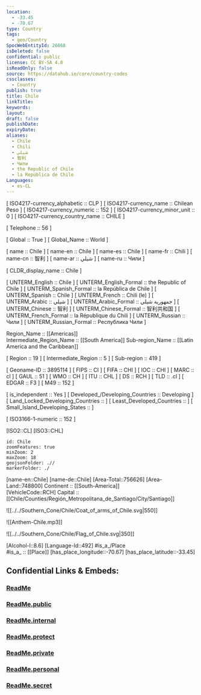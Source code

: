 ```yaml
---
location:
  - -33.45
  - -70.67
type: Country
tags:
  - geo/Country
SpocWebEntityId: 26868
isDeleted: false
confidential: public
license: CC BY-SA 4.0
isReadOnly: false
source: https://datahub.io/core/country-codes
cssclasses:
  - Country
publish: true
title: Chile
linkTitle:
keywords:
layout:
draft: false
publishDate:
expiryDate:
aliases:
  - Chile
  - Chili
  - شيلي
  - 智利
  - Чили
  - the Republic of Chile
  - la República de Chile
Languages:
  - es-CL
---
```



[	ISO4217-currency_alphabetic	 :: CLP ] 
[	ISO4217-currency_name	 :: Chilean Peso ] 
[	ISO4217-currency_numeric	 :: 152 ] 
[	ISO4217-currency_minor_unit	 :: 0 ] 
[	ISO4217-currency_country_name	 :: CHILE ] 

[	Telephone	 :: 56 ] 

[	Global	 :: True ] 
[	Global_Name	 :: World ] 

[	name	 :: Chile ] 
[	name-en	 :: Chile ] 
[	name-es	 :: Chile ] 
[	name-fr	 :: Chili ] 
[	name-cn	 :: 智利 ] 
[	name-ar	 :: شيلي ] 
[	name-ru	 :: Чили ] 

[	CLDR_display_name	 :: Chile ] 

[	UNTERM_English	 :: Chile ] 
[	UNTERM_English_Formal	 :: the Republic of Chile ] 
[	UNTERM_Spanish_Formal	 :: la República de Chile ] 
[	UNTERM_Spanish	 :: Chile ] 
[	UNTERM_French	 :: Chili (le) ] 
[	UNTERM_Arabic	 :: شيلي ] 
[	UNTERM_Arabic_Formal	 :: جمهورية شيلي ] 
[	UNTERM_Chinese	 :: 智利 ] 
[	UNTERM_Chinese_Formal	 :: 智利共和国 ] 
[	UNTERM_French_Formal	 :: la République du Chili ] 
[	UNTERM_Russian	 :: Чили ] 
[	UNTERM_Russian_Formal	 :: Республика Чили ] 

Region_Name ::  [[Americas]]  
Intermediate_Region_Name ::  [[South America]] 
Sub-region_Name ::  [[Latin America and the Caribbean]] 

[	Region	 :: 19 ] 
[	Intermediate_Region	 :: 5 ] 
[	Sub-region	 :: 419 ] 

[	Geoname-ID	 :: 3895114 ] 
[	FIPS	 :: CI ] 
[	FIFA	 :: CHI ] 
[	IOC	 :: CHI ] 
[	MARC	 :: cl ] 
[	GAUL	 :: 51 ] 
[	WMO	 :: CH ] 
[	ITU	 :: CHL ] 
[	DS	 :: RCH ] 
[	TLD	 :: .cl ] 
[	EDGAR	 :: F3 ] 
[	M49	 :: 152 ] 

[	is_independent	 :: Yes ] 
[	Developed_/Developing_Countries	 :: Developing ] 
[	Land_Locked_Developing_Countries	 ::  ] 
[	Least_Developed_Countries	 ::  ] 
[	Small_Island_Developing_States	 ::  ] 

[	ISO3166-1-numeric	 :: 152 ] 



[ISO2::CL] 
[ISO3::CHL] 

```leaflet
id: Chile
zoomFeatures: true 
minZoom: 2 
maxZoom: 18
geojsonFolder: .//
markerFolder: ./
```

[name-en::Chile] 
[name-de::Chile] 
[Area-Total::756626] 
[Area-Land::748800] 
Continent :: [[South-America]]  
[VehicleCode::RCH] 
Capital :: [[Chile/Counties/Región_Metropolitana_de_Santiago/City/Santiago]]  

![[../../Southern_Cone/Chile/Coat_of_arms_of_Chile.svg|550]] 

![[Anthem-Chile.mp3]] 

![[../../Southern_Cone/Chile/Flag_of_Chile.svg|350]] 

[Alcohol-l::8.6] 
[Language-Id::492] 
#is_a_/Place  
#is_a_ :: [[Place]] 
[has_place_longitude::-70.67] 
[has_place_latitude::-33.45] 


## Confidential Links & Embeds: 

### [ReadMe](/_Standards/Earth/Continent/America~South/Colombia/ReadMe.md) 

### [ReadMe.public](/_public/Earth/Continent/America~South/Colombia/ReadMe.public.md) 

### [ReadMe.internal](/_internal/Earth/Continent/America~South/Colombia/ReadMe.internal.md) 

### [ReadMe.protect](/_protect/Earth/Continent/America~South/Colombia/ReadMe.protect.md) 

### [ReadMe.private](/_private/Earth/Continent/America~South/Colombia/ReadMe.private.md) 

### [ReadMe.personal](/_personal/Earth/Continent/America~South/Colombia/ReadMe.personal.md) 

### [ReadMe.secret](/_secret/Earth/Continent/America~South/Colombia/ReadMe.secret.md)

